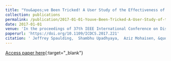 ```yaml
---
title: "You&apos;ve Been Tricked! A User Study of the Effectiveness of Typosquatting Techniques"
collection: publications
permalink: /publication/2017-01-01-Youve-Been-Tricked-A-User-Study-of-the-Effectiveness-of-Typosquatting-Techniques
date: 2017-01-01
venue: 'In the proceedings of 37th IEEE International Conference on Distributed Computing Systems, ICDCS 2017, Atlanta, GA, USA, June 5-8, 2017'
paperurl: 'https://doi.org/10.1109/ICDCS.2017.221'
citation: ' Jeffrey Spaulding,  Shambhu Upadhyaya,  Aziz Mohaisen, &quot;You&amp;apos;ve Been Tricked! A User Study of the Effectiveness of Typosquatting Techniques.&quot; In the proceedings of 37th IEEE International Conference on Distributed Computing Systems, ICDCS 2017, Atlanta, GA, USA, June 5-8, 2017, 2017.'
---
```

[Access paper here](https://doi.org/10.1109/ICDCS.2017.221){:target="_blank"}
